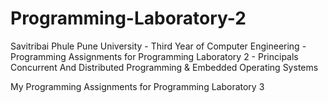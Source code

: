 # Programming-Laboratory-2
Savitribai Phule Pune University - Third Year of Computer Engineering - Programming Assignments for Programming Laboratory 2 - Principals Concurrent And Distributed Programming &amp; Embedded Operating Systems

My Programming Assignments for Programming Laboratory 3










